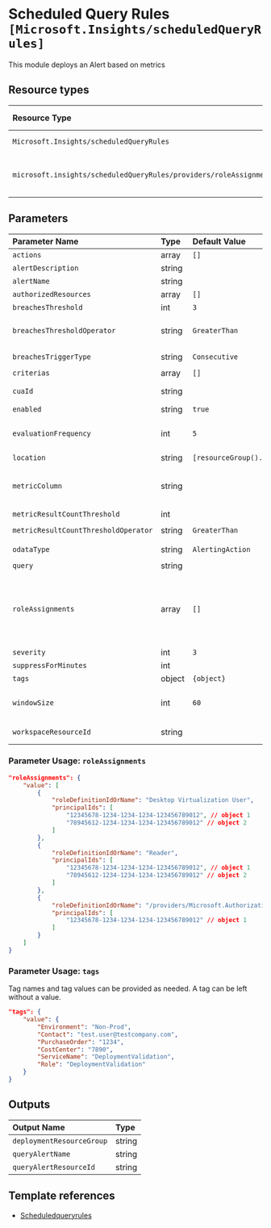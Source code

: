# Scheduled Query Rules `[Microsoft.Insights/scheduledQueryRules]`

This module deploys an Alert based on metrics

## Resource types

| Resource Type | Api Version |
| :-- | :-- |
| `Microsoft.Insights/scheduledQueryRules` | 2018-04-16 |
| `microsoft.insights/scheduledQueryRules/providers/roleAssignments` | 2020-04-01-preview |

## Parameters

| Parameter Name | Type | Default Value | Possible Values | Description |
| :-- | :-- | :-- | :-- | :-- |
| `actions` | array | `[]` |  | Optional. The list of actions to take when alert triggers. |
| `alertDescription` | string |  |  | Optional. Description of the alert. |
| `alertName` | string |  |  | Required. The name of the Alert. |
| `authorizedResources` | array | `[]` |  | Optional. The list of resource id's referenced in the query. |
| `breachesThreshold` | int | `3` |  | Optional. Number of threadshold violation to trigger the alert |
| `breachesThresholdOperator` | string | `GreaterThan` | `[GreaterThan, Equal, LessThan]` | Optional. If `metricColumn` is specified, operator for the breaches count evaluation to trigger the alert. Not used if using result count trigger. |
| `breachesTriggerType` | string | `Consecutive` | `[Consecutive, Total]` | Optional. Type of aggregation of threadshold violation |
| `criterias` | array | `[]` |  | Optional. The list of action alert creterias. |
| `cuaId` | string |  |  | Optional. Customer Usage Attribution id (GUID). This GUID must be previously registered |
| `enabled` | string | `true` | `[true, false]` | Optional. Indicates whether this alert is enabled. |
| `evaluationFrequency` | int | `5` | `[5, 10, 15, 30, 45, 60, 120, 180, 240, 300, 360, 1440]` | Optional. How often the metric alert is evaluated (in minutes). |
| `location` | string | `[resourceGroup().location]` |  | Optional. Location for all resources. |
| `metricColumn` | string |  |  | Optional. Variable (column) on which the query result will be grouped and then evaluated for trigger condition. Use comma to specify more than one. Leave empty to use "Number of results" type of alert logic |
| `metricResultCountThreshold` | int |  |  | Optional. Operator for metric or number of result evaluation. |
| `metricResultCountThresholdOperator` | string | `GreaterThan` | `[GreaterThan, Equal, LessThan]` | Optional. Operator of threshold breaches to trigger the alert. |
| `odataType` | string | `AlertingAction` | `[AlertingAction, LogToMetricAction]` | Optional. Type of the alert criteria. |
| `query` | string |  |  | Optional. The query to execute |
| `roleAssignments` | array | `[]` |  | Optional. Array of role assignment objects that contain the 'roleDefinitionIdOrName' and 'principalId' to define RBAC role assignments on this resource. In the roleDefinitionIdOrName attribute, you can provide either the display name of the role definition, or its fully qualified ID in the following format: '/providers/Microsoft.Authorization/roleDefinitions/c2f4ef07-c644-48eb-af81-4b1b4947fb11' |
| `severity` | int | `3` | `[0, 1, 2, 3, 4]` | Optional. The severity of the alert. |
| `suppressForMinutes` | int |  |  | Optional. Suppress Alert for (in minutes). |
| `tags` | object | `{object}` |  | Optional. Tags of the resource. |
| `windowSize` | int | `60` | `[5, 10, 15, 30, 45, 60, 120, 180, 240, 300, 360, 1440, 2880]` | Optional. The period of time (in minutes) that is used to monitor alert activity based on the threshold. |
| `workspaceResourceId` | string |  |  | Required. Resource ID of the Log Analytics workspace where the query needs to be executed |

### Parameter Usage: `roleAssignments`

```json
"roleAssignments": {
    "value": [
        {
            "roleDefinitionIdOrName": "Desktop Virtualization User",
            "principalIds": [
                "12345678-1234-1234-1234-123456789012", // object 1
                "78945612-1234-1234-1234-123456789012" // object 2
            ]
        },
        {
            "roleDefinitionIdOrName": "Reader",
            "principalIds": [
                "12345678-1234-1234-1234-123456789012", // object 1
                "78945612-1234-1234-1234-123456789012" // object 2
            ]
        },
        {
            "roleDefinitionIdOrName": "/providers/Microsoft.Authorization/roleDefinitions/c2f4ef07-c644-48eb-af81-4b1b4947fb11",
            "principalIds": [
                "12345678-1234-1234-1234-123456789012" // object 1
            ]
        }
    ]
}
```

### Parameter Usage: `tags`

Tag names and tag values can be provided as needed. A tag can be left without a value.

```json
"tags": {
    "value": {
        "Environment": "Non-Prod",
        "Contact": "test.user@testcompany.com",
        "PurchaseOrder": "1234",
        "CostCenter": "7890",
        "ServiceName": "DeploymentValidation",
        "Role": "DeploymentValidation"
    }
}
```

## Outputs

| Output Name | Type |
| :-- | :-- |
| `deploymentResourceGroup` | string |
| `queryAlertName` | string |
| `queryAlertResourceId` | string |

## Template references

- [Scheduledqueryrules](https://docs.microsoft.com/en-us/azure/templates/Microsoft.Insights/2018-04-16/scheduledQueryRules)
